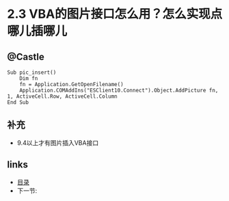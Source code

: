 # 2.3 VBA的图片接口怎么用？怎么实现点哪儿插哪儿

## @Castle

	Sub pic_insert()
		Dim fn
		fn = Application.GetOpenFilename()
		Application.COMAddIns("ESClient10.Connect").Object.AddPicture fn, 1, ActiveCell.Row, ActiveCell.Column
	End Sub

## 补充
 * 9.4以上才有图片插入VBA接口
 
## links
  * [目录](<preface.md>)
  * 下一节: [](<02.4.md>)
